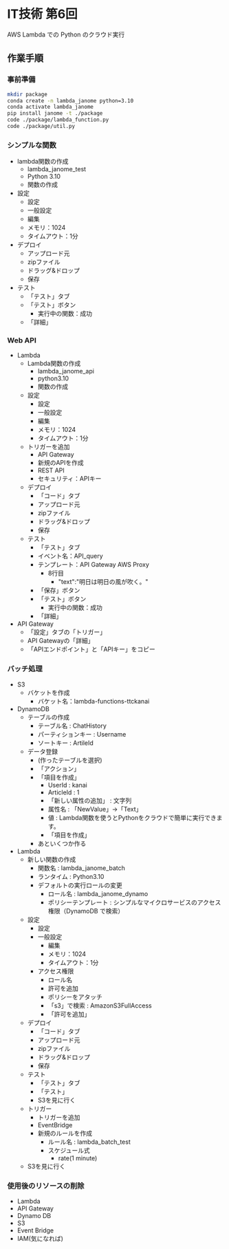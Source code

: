 # IT技術 第6回

AWS Lambda での Python のクラウド実行

## 作業手順

### 事前準備

```bash
mkdir package
conda create -n lambda_janome python=3.10
conda activate lambda_janome
pip install janome -t ./package
code ./package/lambda_function.py
code ./package/util.py
```

### シンプルな関数

* lambda関数の作成
  * lambda_janome_test
  * Python 3.10
  * 関数の作成
* 設定
  * 設定
  * 一般設定
  * 編集
  * メモリ：1024
  * タイムアウト：1分
* デプロイ
  * アップロード元
  * zipファイル
  * ドラッグ&ドロップ
  * 保存
* テスト
  * 「テスト」タブ
  * 「テスト」ボタン
    * 実行中の関数：成功
  * 「詳細」

### Web API

* Lambda
  * Lambda関数の作成
    * lambda_janome_api
    * python3.10
    * 関数の作成
  * 設定
    * 設定
    * 一般設定
    * 編集
    * メモリ：1024
    * タイムアウト：1分
  * トリガーを追加
    * API Gateway
    * 新規のAPIを作成
    * REST API
    * セキュリティ：APIキー
  * デプロイ
    * 「コード」タブ
    * アップロード元
    * zipファイル
    * ドラッグ&ドロップ
    * 保存
  * テスト
    * 「テスト」タブ
    * イベント名：API_query
    * テンプレート：API Gateway AWS Proxy
      * 8行目
        * "text":"明日は明日の風が吹く。"
    * 「保存」ボタン
    * 「テスト」ボタン
      * 実行中の関数：成功
    * 「詳細」
* API Gateway
  * 「設定」タブの「トリガー」
  * API Gatewayの「詳細」
  * 「APIエンドポイント」と「APIキー」をコピー

### バッチ処理

* S3
  * バケットを作成
    * バケット名：lambda-functions-ttckanai
* DynamoDB
  * テーブルの作成
    * テーブル名 : ChatHistory
    * パーティションキー : Username
    * ソートキー : ArtileId
  * データ登録
    * (作ったテーブルを選択)
    * 「アクション」
    * 「項目を作成」
      * UserId : kanai
      * ArticleId : 1
      * 「新しい属性の追加」 : 文字列
      * 属性名 : 「NewValue」→「Text」
      * 値 : Lambda関数を使うとPythonをクラウドで簡単に実行できます。
      * 「項目を作成」
    * あといくつか作る
* Lambda
  * 新しい関数の作成
    * 関数名 : lambda_janome_batch
    * ランタイム : Python3.10
    * デフォルトの実行ロールの変更
      * ロール名 : lambda_janome_dynamo
      * ポリシーテンプレート : シンプルなマイクロサービスのアクセス権限（DynamoDB で検索）
  * 設定
    * 設定
    * 一般設定
      * 編集
      * メモリ：1024
      * タイムアウト：1分
    * アクセス権限
      * ロール名
      * 許可を追加
      * ポリシーをアタッチ
      * 「s3」で検索 : AmazonS3FullAccess
      * 「許可を追加」
  * デプロイ
    * 「コード」タブ
    * アップロード元
    * zipファイル
    * ドラッグ&ドロップ
    * 保存
  * テスト
    * 「テスト」タブ
    * 「テスト」
    * S3を見に行く
  * トリガー
    * トリガーを追加
    * EventBridge
    * 新規のルールを作成
      * ルール名 : lambda_batch_test
      * スケジュール式
        * rate(1 minute)
  * S3を見に行く

### 使用後のリソースの削除

* Lambda
* API Gateway
* Dynamo DB
* S3
* Event Bridge
* IAM(気になれば)
